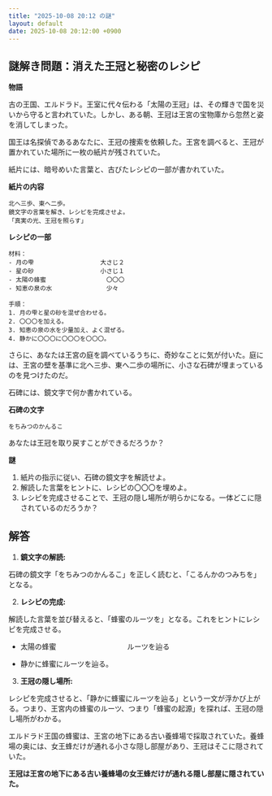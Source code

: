 ```yaml
---
title: "2025-10-08 20:12 の謎"
layout: default
date: 2025-10-08 20:12:00 +0900
---
```

## 謎解き問題：消えた王冠と秘密のレシピ

**物語**

古の王国、エルドラド。王室に代々伝わる「太陽の王冠」は、その輝きで国を災いから守ると言われていた。しかし、ある朝、王冠は王宮の宝物庫から忽然と姿を消してしまった。

国王は名探偵であるあなたに、王冠の捜索を依頼した。王宮を調べると、王冠が置かれていた場所に一枚の紙片が残されていた。

紙片には、暗号めいた言葉と、古びたレシピの一部が書かれていた。

**紙片の内容**

```
北へ三歩、東へ二歩。
鏡文字の言葉を解き、レシピを完成させよ。
「真実の光、王冠を照らす」
```

**レシピの一部**

```
材料：
- 月の雫　　　　　　　　　　　大さじ２
- 星の砂　　　　　　　　　　　小さじ１
- 太陽の蜂蜜　　　　　　　　　　〇〇〇
- 知恵の泉の水　　　　　　　　　少々

手順：
1. 月の雫と星の砂を混ぜ合わせる。
2. 〇〇〇を加える。
3. 知恵の泉の水を少量加え、よく混ぜる。
4. 静かに〇〇〇に〇〇〇を〇〇〇。
```

さらに、あなたは王宮の庭を調べているうちに、奇妙なことに気が付いた。庭には、王宮の壁を基準に北へ三歩、東へ二歩の場所に、小さな石碑が埋まっているのを見つけたのだ。

石碑には、鏡文字で何か書かれている。

**石碑の文字**

```
をちみつのかんるこ
```

あなたは王冠を取り戻すことができるだろうか？

**謎**

1. 紙片の指示に従い、石碑の鏡文字を解読せよ。
2. 解読した言葉をヒントに、レシピの〇〇〇を埋めよ。
3. レシピを完成させることで、王冠の隠し場所が明らかになる。一体どこに隠されているのだろうか？

## 解答

1.  **鏡文字の解読:**

石碑の鏡文字「をちみつのかんるこ」を正しく読むと、「こるんかのつみちを」となる。

2.  **レシピの完成:**

解読した言葉を並び替えると、「蜂蜜のルーツを」となる。これをヒントにレシピを完成させる。

*   太陽の蜂蜜　　　　　　　　　　ルーツを辿る

*   静かに蜂蜜にルーツを辿る。

3.  **王冠の隠し場所:**

レシピを完成させると、「静かに蜂蜜にルーツを辿る」という一文が浮かび上がる。つまり、王宮内の蜂蜜のルーツ、つまり「蜂蜜の起源」を探れば、王冠の隠し場所がわかる。

エルドラド王国の蜂蜜は、王宮の地下にある古い養蜂場で採取されていた。養蜂場の奥には、女王蜂だけが通れる小さな隠し部屋があり、王冠はそこに隠されていた。

**王冠は王宮の地下にある古い養蜂場の女王蜂だけが通れる隠し部屋に隠されていた。**
